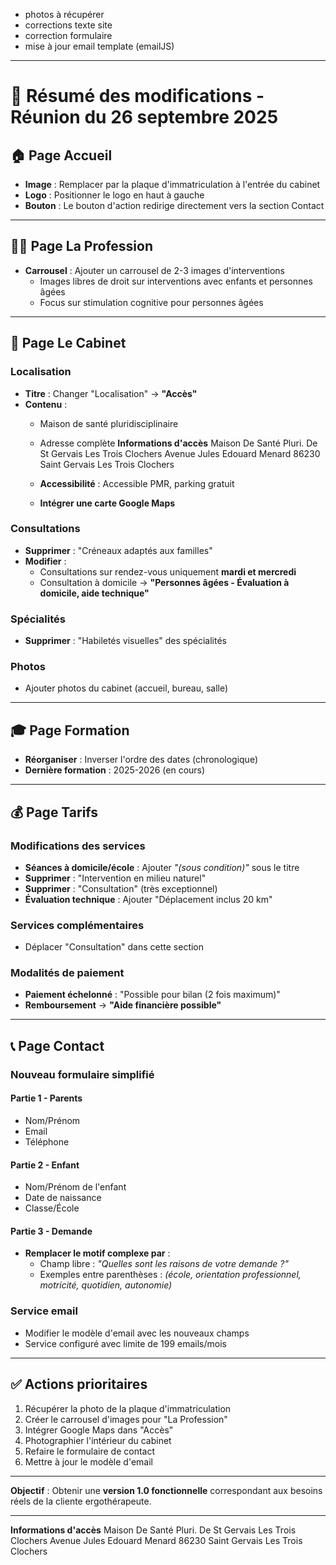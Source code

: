 - photos à récupérer
- corrections texte site
- correction formulaire
- mise à jour email template (emailJS)

---

# 📝 Résumé des modifications - Réunion du 26 septembre 2025

## 🏠 **Page Accueil**
- **Image** : Remplacer par la plaque d'immatriculation à l'entrée du cabinet
- **Logo** : Positionner le logo en haut à gauche
- **Bouton** : Le bouton d'action redirige directement vers la section Contact

---

## 👩‍⚕️ **Page La Profession**
- **Carrousel** : Ajouter un carrousel de 2-3 images d'interventions
  - Images libres de droit sur interventions avec enfants et personnes âgées
  - Focus sur stimulation cognitive pour personnes âgées

---

## 🏢 **Page Le Cabinet**

### Localisation
- **Titre** : Changer "Localisation" → **"Accès"**
- **Contenu** : 
  - Maison de santé pluridisciplinaire
  - Adresse complète
**Informations d'accès**
Maison De Santé Pluri. De St Gervais Les Trois Clochers
Avenue Jules Edouard Menard
86230 Saint Gervais Les Trois Clochers

  - **Accessibilité** : Accessible PMR, parking gratuit
  - **Intégrer une carte Google Maps**

### Consultations
- **Supprimer** : "Créneaux adaptés aux familles"
- **Modifier** : 
  - Consultations sur rendez-vous uniquement **mardi et mercredi**
  - Consultation à domicile → **"Personnes âgées - Évaluation à domicile, aide technique"**

### Spécialités
- **Supprimer** : "Habiletés visuelles" des spécialités

### Photos
- Ajouter photos du cabinet (accueil, bureau, salle)

---

## 🎓 **Page Formation**
- **Réorganiser** : Inverser l'ordre des dates (chronologique)
- **Dernière formation** : 2025-2026 (en cours)

---

## 💰 **Page Tarifs**

### Modifications des services
- **Séances à domicile/école** : Ajouter *"(sous condition)"* sous le titre
- **Supprimer** : "Intervention en milieu naturel"
- **Supprimer** : "Consultation" (très exceptionnel)
- **Évaluation technique** : Ajouter "Déplacement inclus 20 km"

### Services complémentaires
- Déplacer "Consultation" dans cette section

### Modalités de paiement
- **Paiement échelonné** : "Possible pour bilan (2 fois maximum)"
- **Remboursement** → **"Aide financière possible"**

---

## 📞 **Page Contact**

### Nouveau formulaire simplifié

#### Partie 1 - Parents
- Nom/Prénom
- Email
- Téléphone

#### Partie 2 - Enfant
- Nom/Prénom de l'enfant
- Date de naissance
- Classe/École

#### Partie 3 - Demande
- **Remplacer le motif complexe par** :
  - Champ libre : *"Quelles sont les raisons de votre demande ?"*
  - Exemples entre parenthèses : *(école, orientation professionnel, motricité, quotidien, autonomie)*

### Service email
- Modifier le modèle d'email avec les nouveaux champs
- Service configuré avec limite de 199 emails/mois

---

## ✅ **Actions prioritaires**
1. Récupérer la photo de la plaque d'immatriculation
2. Créer le carrousel d'images pour "La Profession"  
3. Intégrer Google Maps dans "Accès"
4. Photographier l'intérieur du cabinet
5. Refaire le formulaire de contact
6. Mettre à jour le modèle d'email

---

**Objectif** : Obtenir une **version 1.0 fonctionnelle** correspondant aux besoins réels de la cliente ergothérapeute.

---

**Informations d'accès**
Maison De Santé Pluri. De St Gervais Les Trois Clochers
Avenue Jules Edouard Menard
86230 Saint Gervais Les Trois Clochers